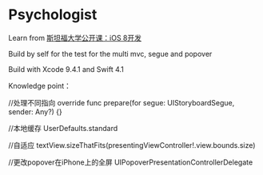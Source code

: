 # Psychologist

Learn from [ 斯坦福大学公开课：iOS 8开发](http://open.163.com/special/opencourse/ios8.html)

Build by self for the test for the multi mvc, segue and popover

Build with Xcode 9.4.1 and Swift 4.1

Knowledge point：

//处理不同指向
override func prepare(for segue: UIStoryboardSegue, sender: Any?) {}

//本地缓存
UserDefaults.standard

//自适应
textView.sizeThatFits(presentingViewController!.view.bounds.size)

//更改popover在iPhone上的全屏
UIPopoverPresentationControllerDelegate
